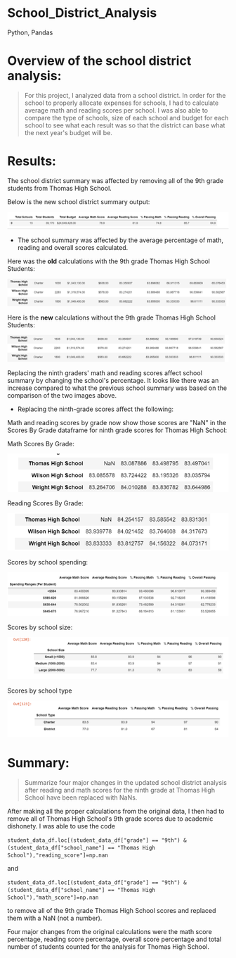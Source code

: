 # School_District_Analysis
Python, Pandas

# Overview of the school district analysis: 
>For this project, I analyzed data from a school district. In order for the school to properly allocate expenses for schools, I had to calculate average math and reading scores per school. I was also able to compare the type of schools, size of each school and budget for each school to see what each result was so that the district can base what the next year's budget will be.
# Results: 
The school district summary was affected by removing all of the 9th grade students from Thomas High School. 

Below is the new school district summary output:

![District_Summary.png](District_Summary.png)

- The school summary was affected by the average percentage of math, reading and overall scores calculated.

Here was the **old** calculations with the 9th grade Thomas High School Students:

![Old_School_Summary_With_9th.png](Old_School_Summary_With_9th.png)

Here is the **new** calculations without the 9th grade Thomas High School Students:

![New_School_Summary_Without_9th.png](New_School_Summary_Without_9th.png)

Replacing the ninth graders' math and reading scores affect school summary by changing the school's percentage. It looks like there was an increase compared to what the previous school summary was based on the comparison of the two images above.

- Replacing the ninth-grade scores affect the following:

Math and reading scores by grade now show those scores are "NaN" in the Scores By Grade dataframe for ninth grade scores for Thomas High School:

Math Scores By Grade:

![New_Math_Scores_By_Grade.png](New_Math_Scores_By_Grade.png)

Reading Scores By Grade:

![New_Reading_Scores_By_Grade.png](New_Reading_Scores_By_Grade.png)

Scores by school spending:

![Scores_By_School_Spending.png](Scores_By_School_Spending.png)

Scores by school size:

![Scores_By_School_Size.png](Scores_By_School_Size.png)

Scores by school type

![Scores_By_School_Type.png](Scores_By_School_Type.png)

# Summary: 
>Summarize four major changes in the updated school district analysis after reading and math scores for the ninth grade at Thomas High School have been replaced with NaNs.

After making all the proper calculations from the original data, I then had to remove all of Thomas High School's 9th grade scores due to academic dishonety. I was able to use the code

```student_data_df.loc[(student_data_df["grade"] == "9th") & (student_data_df["school_name"] == "Thomas High School"),"reading_score"]=np.nan```

and

```student_data_df.loc[(student_data_df["grade"] == "9th") & (student_data_df["school_name"] == "Thomas High School"),"math_score"]=np.nan```

to remove all of the 9th grade Thomas High School scores and replaced them with a NaN (not a number).

Four major changes from the original calculations were the math score percentage, reading score percentage, overall score percentage and total number of students counted for the analysis for Thomas High School.

